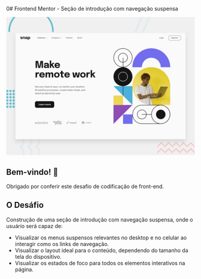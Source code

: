 0# Frontend Mentor - Seção de introdução com navegação suspensa

![Visualização do design para a seção de introdução com desafio de codificação de navegação suspensa](./images/desktop-preview.jpg)

## Bem-vindo! 👋

Obrigado por conferir este desafio de codificação de front-end.

## O Desáfio

Construção de uma seção de introdução com navegação suspensa, onde o usuário será capaz de:

- Visualizar os menus suspensos relevantes no desktop e no celular ao interagir como os links de navegação.
- Visualizar o layout ideal para o conteúdo, dependendo do tamanho da tela do dispositivo.
- Visualizar os estados de foco para todos os elementos interativos na página.